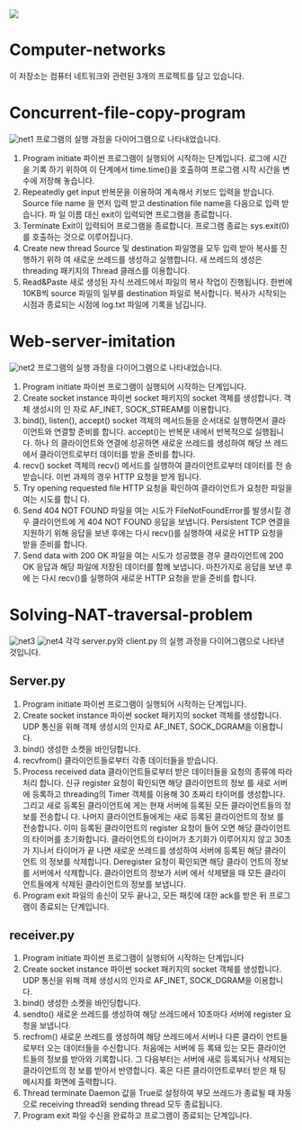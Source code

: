 <img src="https://img.shields.io/badge/Python-3776AB?style=flat&logo=Python&logoColor=white"/>

# Computer-networks

이 저장소는 컴퓨터 네트워크와 관련된 3개의 프로젝트를 담고 있습니다.

# Concurrent-file-copy-program
![net1](https://github.com/dipreez/Computer-networks/assets/50349104/9bd3ff87-c984-4cce-8dc4-96bb462d2562)
프로그램의 실행 과정을 다이어그램으로 나타내었습니다.
1. Program initiate
파이썬 프로그램이 실행되어 시작하는 단계입니다. 로그에 시간을 기록
하기 위하여 이 단계에서 time.time()을 호출하여 프로그램 시작 시간을
변수에 저장해 놓습니다.
2. Repeatedly get input
반복문을 이용하여 계속해서 키보드 입력을 받습니다. Source file name
을 먼저 입력 받고 destination file name을 다음으로 입력 받습니다. 파
일 이름 대신 exit이 입력되면 프로그램을 종료합니다.
3. Terminate
Exit이 입력되어 프로그램을 종료합니다. 프로그램 종료는 sys.exit(0)를
호출하는 것으로 이루어집니다.
4. Create new thread
Source 및 destination 파일명을 모두 입력 받아 복사를 진행하기 위하
여 새로운 쓰레드를 생성하고 실행합니다. 새 쓰레드의 생성은
threading 패키지의 Thread 클래스를 이용합니다.
5. Read&Paste
새로 생성된 자식 쓰레드에서 파일의 복사 작업이 진행됩니다. 한번에
10KB씩 source 파일의 일부를 destination 파일로 복사합니다. 복사가
시작되는 시점과 종료되는 시점에 log.txt 파일에 기록을 남깁니다.

# Web-server-imitation
![net2](https://github.com/dipreez/Computer-networks/assets/50349104/83a61d5d-267a-4d20-8a22-c848c3ca4a8f)
프로그램의 실행 과정을 다이어그램으로 나타내었습니다.
1. Program initiate
파이썬 프로그램이 실행되어 시작하는 단계입니다.
2. Create socket instance
파이썬 socket 패키지의 socket 객체를 생성합니다. 객체 생성시의 인
자로 AF_INET, SOCK_STREAM를 이용합니다.
3. bind(), listen(), accept()
socket 객체의 메서드들을 순서대로 실행하면서 클라이언트와 연결할
준비를 합니다. accept()는 반복문 내에서 반복적으로 실행됩니다. 하나
의 클라이언트와 연결에 성공하면 새로운 쓰레드를 생성하여 해당 쓰
레드에서 클라이언트로부터 데이터를 받을 준비를 합니다.
4. recv()
socket 객체의 recv() 메서드를 실행하여 클라이언트로부터 데이터를 전
송 받습니다. 이번 과제의 경우 HTTP 요청을 받게 됩니다.
5. Try opening requested file
HTTP 요청을 확인하여 클라이언트가 요청한 파일을 여는 시도를 합니
다.
6. Send 404 NOT FOUND
파일을 여는 시도가 FileNotFoundError를 발생시킬 경우 클라이언트에
게 404 NOT FOUND 응답을 보냅니다. Persistent TCP 연결을 지원하기
위해 응답을 보낸 후에는 다시 recv()를 실행하여 새로운 HTTP 요청을
받을 준비를 합니다.
7. Send data with 200 OK
파일을 여는 시도가 성공했을 경우 클라이언트에 200 OK 응답과 해당
파일에 저장된 데이터를 함께 보냅니다. 마찬가지로 응답을 보낸 후에
는 다시 recv()를 실행하여 새로운 HTTP 요청을 받을 준비를 합니다.

# Solving-NAT-traversal-problem
![net3](https://github.com/dipreez/Computer-networks/assets/50349104/e4d22d8e-c75d-4624-a11f-742bf924ecc4)
![net4](https://github.com/dipreez/Computer-networks/assets/50349104/4ad19d4d-c47c-4a6a-a884-1ef3b1825c8f)
각각 server.py와 client.py 의 실행 과정을 다이어그램으로 나타낸 것입니다.
## Server.py
1. Program initiate
파이썬 프로그램이 실행되어 시작하는 단계입니다.
2. Create socket instance
파이썬 socket 패키지의 socket 객체를 생성합니다. UDP 통신을
위해 객체 생성시의 인자로 AF_INET, SOCK_DGRAM을 이용합니
다.
3. bind()
생성한 소켓을 바인딩합니다.
4. recvfrom()
클라이언트들로부터 각종 데이터들을 받습니다.
5. Process received data
클라이언트들로부터 받은 데이터들을 요청의 종류에 따라 처리
합니다. 신규 register 요청이 확인되면 해당 클라이언트의 정보
를 새로 서버에 등록하고 threading의 Timer 객체를 이용해 30
초짜리 타이머를 생성합니다. 그리고 새로 등록된 클라이언트에
게는 현재 서버에 등록된 모든 클라이언트들의 정보를 전송합니
다. 나머지 클라이언트들에게는 새로 등록된 클라이언트의 정보
를 전송합니다. 이미 등록된 클라이언트의 register 요청이 들어
오면 해당 클라이언트의 타이머를 초기화합니다. 클라이언트의
타이머가 초기화가 이루어지지 않고 30초가 지나서 타이머가 끝
나면 새로운 쓰레드를 생성하여 서버에 등록된 해당 클라이언트
의 정보를 삭제합니다. Deregister 요청이 확인되면 해당 클라이
언트의 정보를 서버에서 삭제합니다. 클라이언트의 정보가 서버
에서 삭제됐을 때 모든 클라이언트들에게 삭제된 클라이언트의
정보를 보냅니다.
6. Program exit
파일의 송신이 모두 끝나고, 모든 패킷에 대한 ack를 받은 뒤
프로그램이 종료되는 단계입니다.
## receiver.py
1. Program initiate
파이썬 프로그램이 실행되어 시작하는 단계입니다
2. Create socket instance
파이썬 socket 패키지의 socket 객체를 생성합니다. UDP 통신을
위해 객체 생성시의 인자로 AF_INET, SOCK_DGRAM을 이용합니
다.
3. bind()
생성한 소켓을 바인딩합니다.
4. sendto()
새로운 쓰레드를 생성하여 해당 쓰레드에서 10초마다 서버에
register 요청을 보냅니다.
5. recfrom()
새로운 쓰레드를 생성하여 해당 쓰레드에서 서버나 다른 클라이
언트들로부터 오는 데이터들을 수신합니다. 처음에는 서버에 등
록돼 있는 모든 클라이언트들의 정보를 받아와 기록합니다. 그
다음부터는 서버에 새로 등록되거나 삭제되는 클라이언트의 정
보를 받아서 반영합니다. 혹은 다른 클라이언트로부터 받은 채
팅 메시지를 화면에 출력합니다.
6. Thread terminate
Daemon 값을 True로 설정하여 부모 쓰레드가 종료될 때 자동
으로 receiving thread와 sending thread 모두 종료됩니다.
7. Program exit
파일 수신을 완료하고 프로그램이 종료되는 단계입니다.
